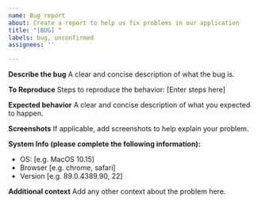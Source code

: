 ```yaml
---
name: Bug report
about: Create a report to help us fix problems in our application
title: "[BUG] "
labels: bug, unconfirmed
assignees: ''

---
```


**Describe the bug**
A clear and concise description of what the bug is.

**To Reproduce**
Steps to reproduce the behavior:
[Enter steps here]

**Expected behavior**
A clear and concise description of what you expected to happen.

**Screenshots**
If applicable, add screenshots to help explain your problem.

**System Info (please complete the following information):**
 - OS: [e.g. MacOS 10.15]
 - Browser [e.g. chrome, safari]
 - Version [e.g. 89.0.4389.90, 22]

**Additional context**
Add any other context about the problem here.
